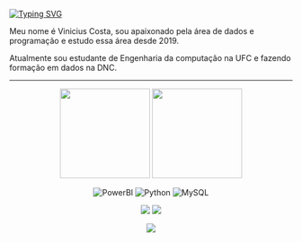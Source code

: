 [![Typing SVG](https://readme-typing-svg.herokuapp.com?color=%SkyBlue&lines=Welcome+to+my+profile)](https://github.com/Programador-jr)

Meu nome é Vinicius Costa, sou apaixonado pela área de dados e programação e estudo essa área desde 2019.

Atualmente sou estudante de Engenharia da computação na UFC e fazendo formação em dados na DNC.

<!-- GITHUB STATUS -->
<hr>
<div align="center">
  <img height="160em" src="https://github-readme-stats.vercel.app/api?username=vinic-costa&show_icons=true&theme=gruvbox"/>
  <img height="160em" src="https://github-readme-stats.vercel.app/api/top-langs/?username=vinic-costa&layout=compact&theme=dark"/>

  <!-- TEMAS: dark, radical, merko, gruvbox, tokyonight, onedark, cobalt, synthwave, highcontrast, dracula -->
<div align="center">

![PowerBI](https://img.shields.io/badge/PowerBI-F2C811?style=for-the-badge&logo=Power%20BI&logoColor=white)
![Python](https://img.shields.io/badge/Python-FFD43B?style=for-the-badge&logo=python&logoColor=blue)
![MySQL](https://img.shields.io/badge/MySQL-005C84?style=for-the-badge&logo=mysql&logoColor=white)
</div>

<!-- REDES SOCIAIS -->
<div align="center">
  <a href="https://www.instagram.com/vini.costa.s/" target="_blank"><img src="https://img.shields.io/badge/-Instagram-%23E4405F?style=for-the-badge&logo=instagram&logoColor=white" target="_blank"></a>
  <a href="https://www.linkedin.com/in/vinicius-costa-dos-santos-732047252/" target="_blank"><img src="https://img.shields.io/badge/-LinkedIn-%230077B5?style=for-the-badge&logo=linkedin&logoColor=white" target="_blank"></a>  
  
  ![](https://visitor-badge.glitch.me/badge?page_id=vinic-costa)
</div>
